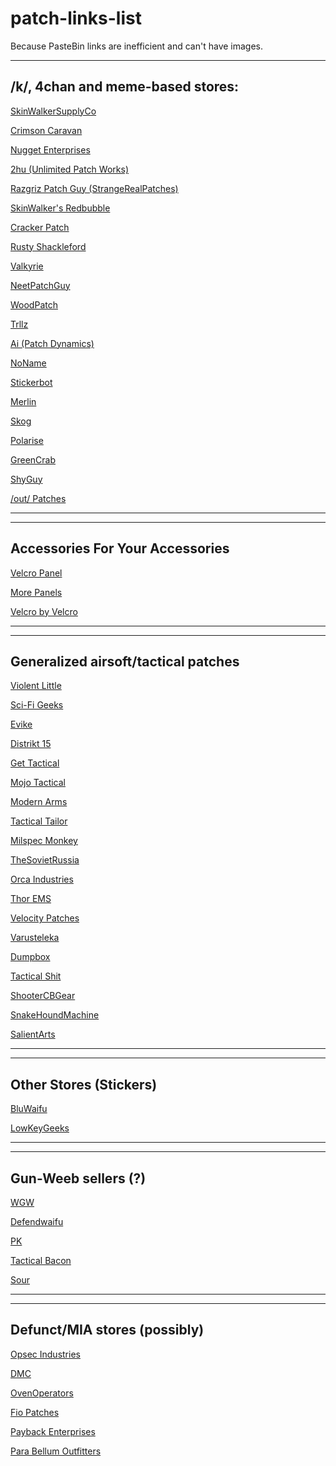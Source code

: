 # patch-links-list
Because PasteBin links are inefficient and can't have images.

---

/k/, 4chan and meme-based stores:
---

[SkinWalkerSupplyCo](https://www.skinwalkersupplyco.com/ 'Seishou, Nat Parks, Evolution Skull, Armalite') 

[Crimson Caravan](http://www.thecrimsoncaravan.com/store/c1/Featured_Products.html 'Fallout Patches, Wasteland Goodies, PsyOps, Attack Helicopter, Gear and Clothes')

[Nugget Enterprises](http://kommandostore.com/new-production/patches/ '/k/ patches, STALKER patches, Metal Gear Patches, Gear and Clothes')

[2hu (Unlimited Patch Works)](https://unlimitedpatchworks.com/ 'Anime Patches, Touhou Patches, Operator-Chan, Die Hard')

[Razgriz Patch Guy (StrangeRealPatches)](https://strangerealpatches.storenvy.com 'MON Patch, Ace Combat Patches, Remove Honk, We Pimpin')

[SkinWalker's Redbubble](https://www.redbubble.com/people/misterspotswood/shop 'Shirts. Who would have thought?')

[Cracker Patch](https://cracker-patches.myshopify.com/ 'RGLM, Gallia Flag, Oppai, SCP Foundation, Anglosphere, Squad 07')

[Rusty Shackleford](http://bakuto.storenvy.com/ 'Rhodesian Foreign Legion, 801st Airbats, US Census 2000 Pins, Youtube Videos of Actual Shit')

[Valkyrie](http://valkyriepatchstore.storenvy.com/ 'Judge Dredd, Sako, C3-BU, Black Mesa')

[NeetPatchGuy](https://www.freewebstore.org/just-the-base 'Mac Tonight, RWDS, Upotte Keychains, Spurdo, Rhodie Flag')

[WoodPatch](https://woodpatchs.com/ 'Thick Thighs Save Lives, Japari Anti Poaching Task Force, Detain You Indefinitely, Wooden Awoo, I love Hard Wood, and other patches made of birch')

[Trllz](http://mememagicshop.com/product/the-deplorables-patch/ 'Trump Paraphernalia')

[Ai (Patch Dynamics)](http://www.patchdynamics.net/ '/pol/ NROL, /k/ Keychians, Serb-chan, Initial-D, Big Guy')

[NoName](http://www.nonameshoppe.com/ 'Wolf Brigade, Shut Up Hippie')

[Stickerbot](http://Stickerbot9k.ml/ 'Stickers (wow!)') 

[Merlin](http://merlinsmagicalmerrows.bigcartel.com 'Sox, Kraut Space Magic, Apex Pred, Gloli SF edition, Kekistan')

[Skog](http://www.skogaz.co/ '/pol/ patches, Goodhew Ambulance')

[Polarise](https://www.freewebstore.org/polarise '/pol/ Patches')

[GreenCrab](http://www.greencrabtesting.com 'SCP with words, Datadyne, /k/ Rainbow Six')

[ShyGuy](http://www.shyguypatches.bigcartel.com 'Gondola Head')

[/out/ Patches](http://outdoorpatches.tictail.com/ '/out/ Patches')

---
---


Accessories For Your Accessories
---

[Velcro Panel](https://www.amazon.com/dp/B00Y4JR3XK/ref=cm_sw_r_other_awd_JbKZwb10A43AH)

[More Panels](http://stores.octactical.com/morale-patch-panels/)

[Velcro by Velcro](http://www.velcro.com/products)

---

---

Generalized airsoft/tactical patches
---

[Violent Little](http://www.violentlittle.com/collections/morale-patches)

[Sci-Fi Geeks](http://www.scifigeeks.com/)

[Evike](http://www.evike.com/shop/30/892/)

[Distrikt 15](http://www.distrikt15.co/category/patches)

[Get Tactical](http://gettactical.net/product-category/patches-accessories/)

[Mojo Tactical](http://www.mojotactical.com/?page_id=485)

[Modern Arms](http://www.modernarms.net/store/)

[Tactical Tailor](http://www.tacticaltailor.com/moralepatches.aspx)

[Milspec Monkey](http://www.milspecmonkey.com/store/9-patches)

[TheSovietRussia](http://www.thesovietrussia.com/category/patches)

[Orca Industries](http://www.store.orcaindustries.com/morale-patches/)

[Thor EMS](http://www.thorems.com/product-category/patches/)

[Velocity Patches](http://www.velocitypatches.com/products)

[Varusteleka](http://www.varusteleka.com/en/product/sarma-polish-space-marines-sleeve-insignia-full-colour-unissued/16118)

[Dumpbox](http://www.dumpbox.us/collections/dump-box-morale-patches-1)

[Tactical Shit](http://shop.tacticalshit.com/swag/morale-patches)

[ShooterCBGear](http://www.shootercbgear.com/index.php?cPath=130_54&max=1000000)

[SnakeHoundMachine](http://www.snakehoundmachine.com/product-category/swag/)

[SalientArts](http://salientarts.storenvy.com/)

---
---

Other Stores (Stickers)
---

[BluWaifu](http://www.bluwaifu.us/products)

[LowKeyGeeks](http://www.lowkeygeeks.us/products)

---
---

Gun-Weeb sellers (?)
---

[WGW](https://weaponsgradewaifus.com)

[Defendwaifu](defendwaifu.com/Patches)

[PK ](http://www.pkpatchworks.com/)

[Tactical Bacon](https://www.tacticalbaconpatches.com/)

[Sour](http://www.sourspatchworks.com/ 'Gaza Strip, Give em Elle, Saber Padoru, Fortunate Pun')


---
---

Defunct/MIA stores (possibly)
---

[Opsec Industries](http://www.opsecindustries.com/)

[DMC](https://dmcpatchrun.wordpress.com/)

[OvenOperators](https://www.ovenoperators.com)

[Fio Patches ](http://a-87fio.com)

[Payback Enterprises](https://pbestore.storenvy.com/)


[Para Bellum Outfitters](https://www.freewebstore.org/para-bellum-outfitters/)
